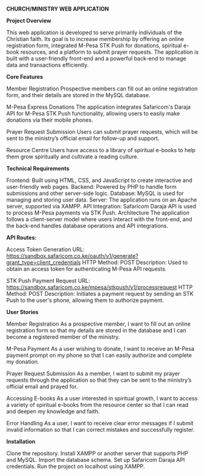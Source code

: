 **CHURCH/MINISTRY WEB APPLICATION**

**Project Overview**


This web application is developed to serve primarily individuals of the Christian faith. Its goal is to increase membership by offering an online registration form, integrated M-Pesa STK Push for donations, spiritual e-book resources, and a platform to submit prayer requests. The application is built with a user-friendly front-end and a powerful back-end to manage data and transactions efficiently.

**Core Features**


Member Registration
Prospective members can fill out an online registration form, and their details are stored in the MySQL database.

M-Pesa Express Donations
The application integrates Safaricom's Daraja API for M-Pesa STK Push functionality, allowing users to easily make donations via their mobile phones.

Prayer Request Submission
Users can submit prayer requests, which will be sent to the ministry’s official email for follow-up and support.

Resource Centre
Users have access to a library of spiritual e-books to help them grow spiritually and cultivate a reading culture.

**Technical Requirements**


Frontend: Built using HTML, CSS, and JavaScript to create interactive and user-friendly web pages.
Backend: Powered by PHP to handle form submissions and other server-side logic.
Database: MySQL is used for managing and storing user data.
Server: The application runs on an Apache server, supported via XAMPP.
API Integration: Safaricom Daraja API is used to process M-Pesa payments via STK Push.
Architecture
The application follows a client-server model where users interact with the front-end, and the back-end handles database operations and API integrations.

**API Routes:**


Access Token Generation
URL: https://sandbox.safaricom.co.ke/oauth/v1/generate?grant_type=client_credentials
HTTP Method: POST
Description: Used to obtain an access token for authenticating M-Pesa API requests.

STK Push Payment Request
URL: https://sandbox.safaricom.co.ke/mpesa/stkpush/v1/processrequest
HTTP Method: POST
Description: Initiates a payment request by sending an STK Push to the user's phone, allowing them to authorize payment.

**User Stories**


Member Registration
As a prospective member, I want to fill out an online registration form so that my details are stored in the database and I can become a registered member of the ministry.

M-Pesa Payment
As a user wishing to donate, I want to receive an M-Pesa payment prompt on my phone so that I can easily authorize and complete my donation.

Prayer Request Submission
As a member, I want to submit my prayer requests through the application so that they can be sent to the ministry’s official email and prayed for.

Accessing E-books
As a user interested in spiritual growth, I want to access a variety of spiritual e-books from the resource center so that I can read and deepen my knowledge and faith.

Error Handling
As a user, I want to receive clear error messages if I submit invalid information so that I can correct mistakes and successfully register.


**Installation**


Clone the repository.
Install XAMPP or another server that supports PHP and MySQL.
Import the database schema.
Set up Safaricom Daraja API credentials.
Run the project on localhost using XAMPP.